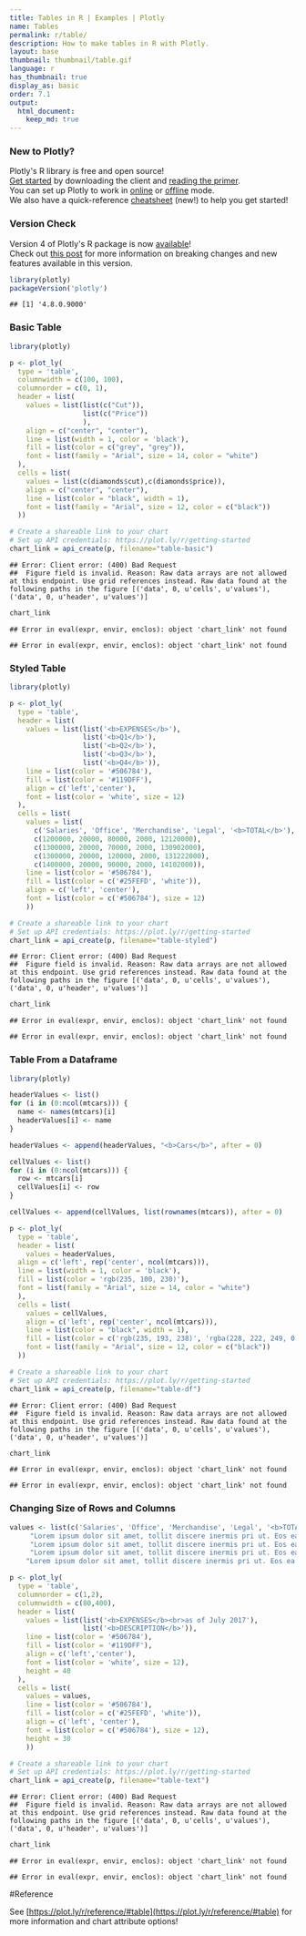 ```yaml
---
title: Tables in R | Examples | Plotly
name: Tables
permalink: r/table/
description: How to make tables in R with Plotly.
layout: base
thumbnail: thumbnail/table.gif
language: r
has_thumbnail: true
display_as: basic
order: 7.1
output:
  html_document:
    keep_md: true
---
```



### New to Plotly?

Plotly's R library is free and open source!<br>
[Get started](https://plot.ly/r/getting-started/) by downloading the client and [reading the primer](https://plot.ly/r/getting-started/).<br>
You can set up Plotly to work in [online](https://plot.ly/r/getting-started/#hosting-graphs-in-your-online-plotly-account) or [offline](https://plot.ly/r/offline/) mode.<br>
We also have a quick-reference [cheatsheet](https://images.plot.ly/plotly-documentation/images/r_cheat_sheet.pdf) (new!) to help you get started!

### Version Check

Version 4 of Plotly's R package is now [available](https://plot.ly/r/getting-started/#installation)!<br>
Check out [this post](http://moderndata.plot.ly/upgrading-to-plotly-4-0-and-above/) for more information on breaking changes and new features available in this version.

```r
library(plotly)
packageVersion('plotly')
```

```
## [1] '4.8.0.9000'
```

### Basic Table


```r
library(plotly)

p <- plot_ly(
  type = 'table',
  columnwidth = c(100, 100),
  columnorder = c(0, 1),
  header = list(
    values = list(list(c("Cut")), 
                  list(c("Price"))
                  ),
    align = c("center", "center"),
    line = list(width = 1, color = 'black'),
    fill = list(color = c("grey", "grey")),
    font = list(family = "Arial", size = 14, color = "white")
  ),
  cells = list(
    values = list(c(diamonds$cut),c(diamonds$price)),
    align = c("center", "center"),
    line = list(color = "black", width = 1),
    font = list(family = "Arial", size = 12, color = c("black"))
  ))

# Create a shareable link to your chart
# Set up API credentials: https://plot.ly/r/getting-started
chart_link = api_create(p, filename="table-basic")
```

```
## Error: Client error: (400) Bad Request
## 	Figure field is invalid. Reason: Raw data arrays are not allowed at this endpoint. Use grid references instead. Raw data found at the following paths in the figure [('data', 0, u'cells', u'values'), ('data', 0, u'header', u'values')]
```

```r
chart_link
```

```
## Error in eval(expr, envir, enclos): object 'chart_link' not found
```


```
## Error in eval(expr, envir, enclos): object 'chart_link' not found
```

### Styled Table


```r
library(plotly)

p <- plot_ly(
  type = 'table',
  header = list(
    values = list(list('<b>EXPENSES</b>'),
                  list('<b>Q1</b>'),
                  list('<b>Q2</b>'), 
                  list('<b>Q3</b>'), 
                  list('<b>Q4</b>')),
    line = list(color = '#506784'),
    fill = list(color = '#119DFF'),
    align = c('left','center'),
    font = list(color = 'white', size = 12)
  ),
  cells = list(
    values = list(
      c('Salaries', 'Office', 'Merchandise', 'Legal', '<b>TOTAL</b>'),
      c(1200000, 20000, 80000, 2000, 12120000),
      c(1300000, 20000, 70000, 2000, 130902000),
      c(1300000, 20000, 120000, 2000, 131222000),
      c(1400000, 20000, 90000, 2000, 14102000)),
    line = list(color = '#506784'),
    fill = list(color = c('#25FEFD', 'white')),
    align = c('left', 'center'),
    font = list(color = c('#506784'), size = 12)
    ))

# Create a shareable link to your chart
# Set up API credentials: https://plot.ly/r/getting-started
chart_link = api_create(p, filename="table-styled")
```

```
## Error: Client error: (400) Bad Request
## 	Figure field is invalid. Reason: Raw data arrays are not allowed at this endpoint. Use grid references instead. Raw data found at the following paths in the figure [('data', 0, u'cells', u'values'), ('data', 0, u'header', u'values')]
```

```r
chart_link
```

```
## Error in eval(expr, envir, enclos): object 'chart_link' not found
```


```
## Error in eval(expr, envir, enclos): object 'chart_link' not found
```

### Table From a Dataframe


```r
library(plotly)

headerValues <- list()
for (i in (0:ncol(mtcars))) {
  name <- names(mtcars)[i]
  headerValues[i] <- name 
}

headerValues <- append(headerValues, "<b>Cars</b>", after = 0)

cellValues <- list()
for (i in (0:ncol(mtcars))) {
  row <- mtcars[i]
  cellValues[i] <- row
}

cellValues <- append(cellValues, list(rownames(mtcars)), after = 0)

p <- plot_ly(
  type = 'table',
  header = list(
    values = headerValues,
  align = c('left', rep('center', ncol(mtcars))),
  line = list(width = 1, color = 'black'),
  fill = list(color = 'rgb(235, 100, 230)'),
  font = list(family = "Arial", size = 14, color = "white")
  ),
  cells = list(
    values = cellValues,
    align = c('left', rep('center', ncol(mtcars))),
    line = list(color = "black", width = 1),
    fill = list(color = c('rgb(235, 193, 238)', 'rgba(228, 222, 249, 0.65)')),
    font = list(family = "Arial", size = 12, color = c("black"))
  ))

# Create a shareable link to your chart
# Set up API credentials: https://plot.ly/r/getting-started
chart_link = api_create(p, filename="table-df")
```

```
## Error: Client error: (400) Bad Request
## 	Figure field is invalid. Reason: Raw data arrays are not allowed at this endpoint. Use grid references instead. Raw data found at the following paths in the figure [('data', 0, u'cells', u'values'), ('data', 0, u'header', u'values')]
```

```r
chart_link
```

```
## Error in eval(expr, envir, enclos): object 'chart_link' not found
```


```
## Error in eval(expr, envir, enclos): object 'chart_link' not found
```

### Changing Size of Rows and Columns


```r
values <- list(c('Salaries', 'Office', 'Merchandise', 'Legal', '<b>TOTAL<br>EXPENSES</b>'), c("Lorem ipsum dolor sit amet, tollit discere inermis pri ut. Eos ea iusto timeam, an prima laboramus vim. Id usu aeterno adversarium, summo mollis timeam vel ad", 
     "Lorem ipsum dolor sit amet, tollit discere inermis pri ut. Eos ea iusto timeam, an prima laboramus vim. Id usu aeterno adversarium, summo mollis timeam vel ad", 
     "Lorem ipsum dolor sit amet, tollit discere inermis pri ut. Eos ea iusto timeam, an prima laboramus vim. Id usu aeterno adversarium, summo mollis timeam vel ad", 
     "Lorem ipsum dolor sit amet, tollit discere inermis pri ut. Eos ea iusto timeam, an prima laboramus vim. Id usu aeterno adversarium, summo mollis timeam vel ad", 
    "Lorem ipsum dolor sit amet, tollit discere inermis pri ut. Eos ea iusto timeam, an prima laboramus vim. Id usu aeterno adversarium, summo mollis timeam vel ad"))

p <- plot_ly(
  type = 'table',
  columnorder = c(1,2),
  columnwidth = c(80,400),
  header = list(
    values = list(list('<b>EXPENSES</b><br>as of July 2017'),
                  list('<b>DESCRIPTION</b>')),
    line = list(color = '#506784'),
    fill = list(color = '#119DFF'),
    align = c('left','center'),
    font = list(color = 'white', size = 12),
    height = 40
  ),
  cells = list(
    values = values,
    line = list(color = '#506784'),
    fill = list(color = c('#25FEFD', 'white')),
    align = c('left', 'center'),
    font = list(color = c('#506784'), size = 12),
    height = 30
    ))

# Create a shareable link to your chart
# Set up API credentials: https://plot.ly/r/getting-started
chart_link = api_create(p, filename="table-text")
```

```
## Error: Client error: (400) Bad Request
## 	Figure field is invalid. Reason: Raw data arrays are not allowed at this endpoint. Use grid references instead. Raw data found at the following paths in the figure [('data', 0, u'cells', u'values'), ('data', 0, u'header', u'values')]
```

```r
chart_link
```

```
## Error in eval(expr, envir, enclos): object 'chart_link' not found
```


```
## Error in eval(expr, envir, enclos): object 'chart_link' not found
```

#Reference

See [https://plot.ly/r/reference/#table](https://plot.ly/r/reference/#table) for more information and chart attribute options!

